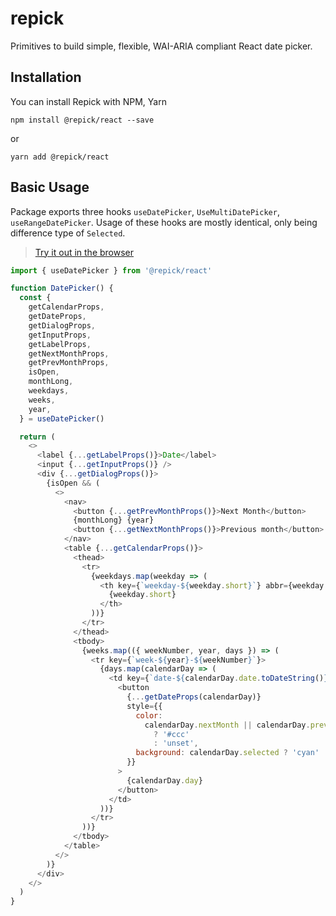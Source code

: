 # repick

Primitives to build simple, flexible, WAI-ARIA compliant React date picker.

## Installation

You can install Repick with NPM, Yarn

```
npm install @repick/react --save
```

or

```
yarn add @repick/react
```

## Basic Usage

Package exports three hooks `useDatePicker`, `UseMultiDatePicker`, `useRangeDatePicker`. Usage of these hooks are mostly identical, only being difference type of `Selected`.

> [Try it out in the browser](https://codesandbox.io/s/repick-react-basic-example-5mbkk)

```js
import { useDatePicker } from '@repick/react'

function DatePicker() {
  const {
    getCalendarProps,
    getDateProps,
    getDialogProps,
    getInputProps,
    getLabelProps,
    getNextMonthProps,
    getPrevMonthProps,
    isOpen,
    monthLong,
    weekdays,
    weeks,
    year,
  } = useDatePicker()

  return (
    <>
      <label {...getLabelProps()}>Date</label>
      <input {...getInputProps()} />
      <div {...getDialogProps()}>
        {isOpen && (
          <>
            <nav>
              <button {...getPrevMonthProps()}>Next Month</button>
              {monthLong} {year}
              <button {...getNextMonthProps()}>Previous month</button>
            </nav>
            <table {...getCalendarProps()}>
              <thead>
                <tr>
                  {weekdays.map(weekday => (
                    <th key={`weekday-${weekday.short}`} abbr={weekday.long}>
                      {weekday.short}
                    </th>
                  ))}
                </tr>
              </thead>
              <tbody>
                {weeks.map(({ weekNumber, year, days }) => (
                  <tr key={`week-${year}-${weekNumber}`}>
                    {days.map(calendarDay => (
                      <td key={`date-${calendarDay.date.toDateString()}`}>
                        <button
                          {...getDateProps(calendarDay)}
                          style={{
                            color:
                              calendarDay.nextMonth || calendarDay.prevMonth
                                ? '#ccc'
                                : 'unset',
                            background: calendarDay.selected ? 'cyan' : 'unset',
                          }}
                        >
                          {calendarDay.day}
                        </button>
                      </td>
                    ))}
                  </tr>
                ))}
              </tbody>
            </table>
          </>
        )}
      </div>
    </>
  )
}
```
